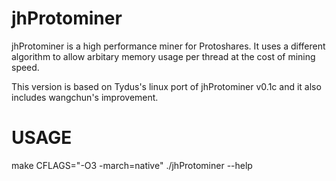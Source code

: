 jhProtominer
============

jhProtominer is a high performance miner for Protoshares. It uses a different algorithm to allow arbitary memory usage per thread at the cost of mining speed.

This version is based on Tydus's linux port of jhProtominer v0.1c and it also includes wangchun's improvement.

USAGE
=====

make CFLAGS="-O3 -march=native"
./jhProtominer --help
